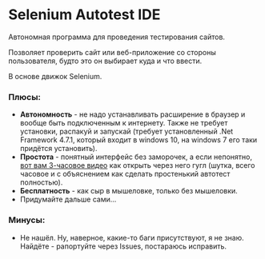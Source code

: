 # Selenium Autotest IDE
Автономная программа для проведения тестирования сайтов.

Позволяет проверить сайт или веб-приложение со стороны пользователя, будто это он выбирает куда и что ввести.

В основе движок Selenium.

### Плюсы:
 - **Автономность** - не надо устанавливать расширение в браузер и вообще быть подключенным к интернету. Также не требует установки, распакуй и запускай (требует установленный .Net Framework 4.7.1, который входит в windows 10, на windows 7 его таки придётся установить).
 - **Простота** - понятный интерфейс без заморочек, а если непонятно, [вот вам 3-часовое видео](https://youtu.be/M2fKn40mdYM) как открыть через него гугл (шутка, всего часовое и с объяснением как сделать простенький автотест полностью).
 - **Бесплатность** - как сыр в мышеловке, только без мышеловки.
 - Придумайте дальше сами...

### Минусы:
 - Не нашёл. Ну, наверное, какие-то баги присутствуют, я не знаю. Найдёте - рапортуйте через Issues, постараюсь исправить.
